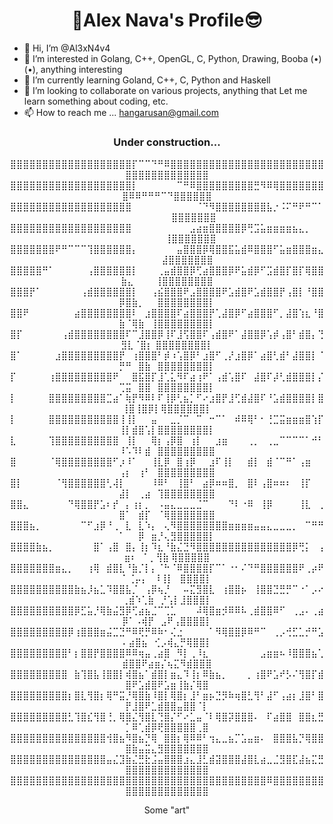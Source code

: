<h1 align="center">💙Alex Nava's Profile😎</h1>

* 👋 Hi, I’m @Al3xN4v4
* 👀 I’m interested in Golang, C++, OpenGL, C, Python, Drawing, Booba (•)(•), anything interesting
* 🌱 I’m currently learning Goland, C++, C, Python and Haskell
* 💞️ I’m looking to collaborate on various projects, anything that Let me learn something about coding, etc. 
* 📫 How to reach me ... hangarusan@gmail.com

<h3 align="center">Under construction...</h3>
<p align="center">
⣿⣿⣿⣿⣿⣿⣿⣿⣿⣿⣿⣿⣿⣿⣿⣿⣿⣿⣿⡏⠉⠉⠙⠛⠿⣿⣿⣿⣿⣿⣿⣿⣿⣿⣿⣿⣿⣿⣿⣿⣿⣿⣿⣿⣿⣿⣿⣿⣿⣿⣿⣿⣿⣿⣿⣿⣿⣿⣿⣿⣿⣿
⣿⣿⣿⣿⣿⣿⣿⣿⣿⣿⣿⣿⣿⣿⣿⣿⣿⣿⣿⡇⠀⠀⠀⠀⠀⠀⠉⠛⠿⣿⣿⣿⣿⣿⣿⣿⣿⣿⣛⠻⠿⢿⣿⣿⣿⣿⣿⣿⣿⣿⠿⠿⠛⠛⠛⠉⠙⣿⣿⣿⣿⣿⣿
⣿⣿⣿⣿⣿⣿⣿⣿⣿⣿⣿⣿⣿⣿⣿⣿⣿⣿⣿⠀⠀⠀⠀⠀⠀⠀⠀⠀⠀⠈⠙⠻⣿⣿⣿⣿⣿⣿⣿⣿⣧⡐⠨⠍⠛⠟⠛⠉⠁⠀⠀⠀⠀⠀⠀⠀⠀ ⣿⣿⣿⣿⣿⣿⣿
⣿⣿⣿⣿⣿⣿⣿⣿⣿⣿⣿⣿⣿⣿⣿⣿⣿⣿⣿⠀⠀⠀⠀⠀⠀⠀⠀⠀⣠⣴⣶⣿⣿⣿⣿⣿⡿⢛⣩⣥⣶⣶⣶⣶⣦⣄⡀⠀⠀⠀⠀⠀⠀⠀⠀⠀ ⢸⣿⣿⣿⣿⣿⣿⣿
⣿⣿⣿⣿⣿⣿⣿⠟⠛⠉⠉⠉⢹⣿⣿⣿⣿⣿⣿⡄⠀⠀⠀⠀⠀⠀⣤⣿⣿⣿⡿⢿⣿⣿⣯⣥⣾⠿⣿⣿⣿⠋⣥⣶⣿⣿⣿⣶⣄⠀⠀⠀⠀⠀⠀ ⣼⣿⣿⣿⣿⣿⣿⣿
⣿⣿⣿⣿⣿⠛⠁⠀⠀⠀⠀⠀⢠⣿⣿⣿⣿⣿⣿⡇⠀⠀⠀⢀⣤⣾⣿⣿⡿⢋⣴⣿⣿⣿⡿⠟⣥⣾⡿⠋⣩⣾⣿⡏⣿⡏⢿⣿⣿⣷⣄⠀⠀ ⠀⢸⣿⣿⣿⣿⣿⣿⣿⣿
⣿⣿⣿⡟⠁⠀⠀⠀⠀⠀⠀⢠⣾⣿⣿⣿⣿⣿⣿⡇⠀⠀⢠⣮⣿⣿⣿⠟⣠⣿⣿⣿⣿⠟⣡⣾⣿⠟⣡⣾⣿⣿⡟⢠⣿⡇⠘⣿⣿⡿⣿⣷⡀⠀⠀⣿⣿⣿⣿⣿⣿⣿⣿⡇
⣿⣿⠟⠀⠀⠀⠀⠀⠀⠀⣴⣿⣿⣿⣿⣿⣿⣿⣿⠇⠀⣰⣿⣿⣿⣿⠏⣴⣿⣿⣿⡟⢁⣼⣿⡿⠋⣴⣿⣿⣿⠋⡀⣼⣿⢱⣆⠘⣿⣷⠈⢿⣷⠀⢸⣿⣿⣿⣿⣿⣿⣿⣿⡇
⣿⡏⠀⠀⠀⠀⠀⠀⢠⣾⣿⣿⣿⣿⣿⣿⣿⣿⠏⠉⣸⣿⣿⡿⢸⠏⣸⢫⣿⣿⠏⢠⣾⣿⠟⠁⣼⣿⣿⡿⢡⡾⢠⣿⠃⣾⣿⡄⢙⣻⣇⠈⣿⡆ ⣿⣿⣿⣿⣿⣿⣿⣿⡇
⣿⠁⠀⠀⠀⠀⠀⣰⣿⣿⣿⣿⣿⣿⣿⣿⣿⡟⠀⢰⣿⣿⣿⠃⡾⠰⢡⣿⡿⠃⣰⣿⠋⢀⡜⣰⣿⡿⠁⣴⣿⢃⣾⠃⣼⣿⣿⡇⠈⡛⠛⠀⣿⣷⠀⣿⣿⣿⣿⣿⣿⣿⣿⡇
⡏⠀⠀⠀⠀⠀⢰⣿⣿⣿⣿⣿⣿⣿⣿⣿⠟⠀⠀⣿⣯⣿⡏⣸⢁⣅⠻⠏⣴⢰⠟⠁⢠⣾⢡⣿⠏⠀⣼⣿⠏⡼⢃⣾⣿⣿⣿⡇⡌⢉⣭⠀⣿⣿⠀⣿⣿⣿⣿⣿⣿⣿⣿⡇
⡇⠀⠀⠀⠀⠀⣿⣿⣿⣿⣿⣿⣿⣿⣿⣉⣴⠁⢷⡟⠻⠿⠇⠏⢸⡿⢃⣦⡁⠋⠔⣰⣿⡟⣸⢋⣾⣼⣿⠏⠘⣡⣾⣿⣿⣿⣿⡇⣿⢸⣿⢸⣿⡿⡇⢿⣿⣿⣿⣿⣿⣿⡇
⡇⠀⠀⠀⠀⠀⣿⣿⣿⣿⣿⣿⣿⣿⣿⣿⣿⢸⢸⡇⠀⠀⣤⠀⠀⣀⡈⠉⠀⠉⠀⠒⠉⠁⠀⠾⠿⢿⠃⠂⢘⣉⣭⣶⣶⣶⣿⢱⡏⢸⡇⣾⣿⢡⡇⣿⣿⣿⣿⣿⣿⣿⣿⡇
⣇⠀⠀⠀⠀⠀⢹⣿⣿⣿⣿⣿⣿⣿⣿⣿⣿⠀⢸⡇⠀⠀⢿⡆⢠⡿⣿⠀⢰⡇⠀⠀⣰⣶⠀⠀⠀⢀⡀⠀⢀⣀⠉⠉⠉⠉⠁⠚⠃⠸⠡⠹⠇⣾⠀⣿⣿⣿⣿⣿⣿⣿⣿⣿
⣿⠀⠀⠀⠀⠀⠈⢿⣿⣿⣿⣿⣿⣿⣿⣿⠋⡰⠸⠁⠀⠀⢸⣇⡿⠀⣿⢰⡿⠀⠀⣰⠏⢸⡇⠀⠀⣾⡇⠀⣾⠈⠉⠛⠁⢠⣶⠀⠀⢠⡆⠀⢰⠃⠀⣿⣿⣿⣿⣿⣿⣿⣿⣿
⣿⡇⠀⠀⠀⠀⠀⠈⢻⣿⣿⣿⣿⣿⣿⢃⢼⡇⠀⠀⠀⠀⠸⠿⠃⠀⢸⣿⠃⠀⣴⡿⠶⠶⣿⡀⠀⣿⠇⢠⣿⠶⠶⠆⠀⢸⡏⠀⠀⣼⡇⠀⢀⣴⠀⢹⣿⣿⣿⣿⣿⣿⣿⣿
⣿⣿⣄⠀⠀⠀⠀⠀⠀⠙⢿⣿⣿⡟⣡⠆⡞⠀⡄⢰⡆⡀⠀⠠⣤⣄⣀⣀⣀⣈⠉⠀⠀⠀⠙⠇⠐⠿⠀⢸⡿⠀⠀⠀⠀⢸⣇⠀⢀⣿⠁⠀⣾⡏⠀⠈⢿⣿⣿⣿⣿⣿⣿⣿
⣿⣿⣿⣦⡀⠀⠀⠀⠀⠀⠀⠉⠋⣰⡿⠘⢀⠀⣇⠀⣇⠱⡄⠀⢄⠻⣿⣿⣿⣿⣿⣿⣿⣿⣶⣶⣶⣶⣤⣤⣄⣀⣀⣀⡀⠀⠉⠛⠛⠁⠀⠀⡿⠀⣶⡘⢄⣻⣿⣿⣿⣿⣿⡇
⣿⣿⣿⣿⣷⣦⡀⠀⠀⠀⠀⠀⠀⣿⠁⢠⣿⠀⣿⡄⢸⡆⠹⣆⠘⣷⣌⣙⠻⣿⣿⣿⣿⣿⣿⣿⣿⣿⣿⣿⣿⣿⣿⣿⡿⢛⡅⠀⢠⣶⠆⠀⠁⡀⢻⣷ ⢿⣿⣿⣿⣿⣿
⣿⣿⣿⣿⣿⣿⣿⣶⣄⡀⠀⠀⢰⢿⠀⣾⣿⣇⠘⣷⡈⡇⡄⠈⠓⠈⠿⣿⣿⣿⣿⡏⠉⠁⠐⠂⠌⠙⠛⣿⣿⣿⣿⣿⣿⠟⢀⡴⠟⠁⢈⡤⡄⠀⠸⢸⡇⠀⣿⣿⣿⣿⡇
⣿⣿⣿⣿⣿⣿⣿⣿⣿⣿⣷⣦⡸⣦⣁⠹⣿⣿⣧⡈⠀⢠⡿⢦⡘⠀⠀⠤⣍⣻⣿⣇⠀⢰⣿⣿⡦⠀⢸⣿⣿⣙⣛⡛⠉⠐⠁⡠⠔⢀⣾⠱⢁⣷⠀⡘⢡⡇⣸⣿⣿⣿⡇
⣿⣿⣿⣿⣿⣿⣿⣿⣿⣿⡿⣋⣥⡘⢿⣷⣬⣻⡿⢋⣴⣦⣈⠉⢉⣁⠀⠀⠀⠼⢿⣿⣶⡺⠿⠿⠧⢀⣾⣿⣿⠿⠋⠀⢀⣠⠄⢀⣴⡿⠁⠠⢾⡟⠀⣠⠟⢠⣿⣿⣿⣿⡇
⣿⣿⣿⣿⣿⣿⣿⣿⣿⡿⢰⣿⣿⣿⣶⣬⣉⣙⠛⠿⢟⡛⠿⠷⠂⢌⣐⠀⠀⠀⠀⠁⠻⢿⣿⣿⡿⠿⠛⠉⠀⢀⡠⢚⣋⣁⡚⠛⣡⠄⣴⣿⣦⠀⢊⡠⢾⣄⡛⢿⣿⣿⡇
⣿⣿⣿⣿⣿⣿⣿⣿⣿⠃⡆⣿⣿⡟⣿⣿⣿⣿⠿⠿⢶⣤⢀⣴⣿⠀⠻⡇⢀⠸⣆⠀⠀⠀⠀⠀⠀⠀⠀⣠⣶⣶⠦⠸⣿⣿⣿⣦⢁⣾⣿⣿⠟⣴⣶⡌⢦⣍⠻⣾⣿⣿⣿
⣿⣿⣿⣿⣿⣿⣿⣿⣿⠀⣷⢹⣿⣧⢸⣿⣿⡇⢾⣿⣦⠁⣾⣿⡇⣶⣄⠹⢸⡆⠿⣷⣦⡀⠀⠀⠀⡀⢰⣿⠟⣡⠞⡣⠌⢻⣿⡏⣾⣿⠟⣡⣾⣿⠟⣡⣶⢸⣷⡌⢿⣿
⣿⣿⣿⣿⣿⣿⣿⣿⣿⡆⣿⣇⢻⣿⡆⢿⠛⣭⡘⢿⣿⣷⠸⣿⡇⢿⣿⡆⣸⠃⣶⡦⣙⡻⠷⢶⣿⣃⢻⠃⣼⠋⢠⣴⡆⣸⣿⠃⣿⡟⣸⣿⠟⣁⣾⣿⣿⣤⣿⣿⠈⡇
⣿⣿⣿⣿⣿⣿⣿⣿⣿⣃⢹⣿⣎⢻⣿⢘⡀⢿⣿⣌⢻⣿⣇⢙⣿⡌⠋⠔⣁⣤⠈⠇⢿⣿⡽⣿⣿⣿⠄⠀⠏⣴⣿⣿⠀⣿⣿⣆⣛⡁⠿⢁⣾⡿⢟⣿⣿⣿⣿⣿⢀⣿
⣿⣿⣿⣿⣿⣿⣿⣿⣿⣿⣿⣿⣿⣿⣿⢺⣿⣦⠻⣿⣦⡙⢿⠀⣿⣿⡆⢿⠿⠿⠃⢲⣄⣀⣦⡉⣡⣤⣶⠄⠀⣿⣿⣿⣧⡙⢿⣿⣿⣿⣷⣤⣭⣄⣻⣿⣿⣿⣿⣿⣿⣿
⣿⣿⣿⣿⣿⣿⣿⣿⣿⣿⣿⣿⣿⣿⣿⣤⣌⣹⣷⣌⣛⣗⣨⣤⣿⣿⣿⣰⣄⣸⣃⣾⣽⣿⣿⣿⣼⣿⣇⣴⣀⣈⣻⣿⣏⣼⣦⣍⣛⣿⣿⣿⣿⣿⣿⣿⣿⣿⣿⣿⣿⣿
⣿⣿⣿⣿⣿⣿⣿⣿⣿⣿⣿⣿⣿⣿⣿⣿⣿⣿⣿⣿⣿⣿⣿⣿⣿⣿⣿⣿⣿⣿⣿⣿⣿⣿⣿⣿⣿⣿⣿⣿⠿⣿⣿⣿⣿⣿⣿⣿⣿⣿⣿⣿⣿⣿⣿⣿⣿⣿⣿⣿⣿⣿
</p>
<p align="center">Some "art"</p>